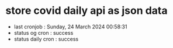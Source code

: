 # store covid daily api as json data

- last cronjob : Sunday, 24 March 2024 00:58:31
- status og cron : success
- status daily cron : success
      
      